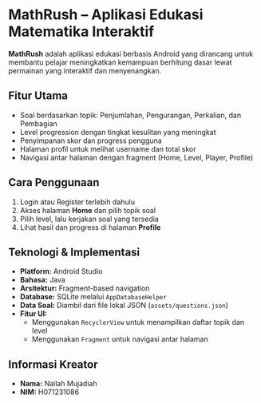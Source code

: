 # MathRush – Aplikasi Edukasi Matematika Interaktif

**MathRush** adalah aplikasi edukasi berbasis Android yang dirancang untuk membantu pelajar meningkatkan kemampuan berhitung dasar lewat permainan yang interaktif dan menyenangkan.

## Fitur Utama

- Soal berdasarkan topik: Penjumlahan, Pengurangan, Perkalian, dan Pembagian  
- Level progression dengan tingkat kesulitan yang meningkat  
- Penyimpanan skor dan progress pengguna  
- Halaman profil untuk melihat username dan total skor  
- Navigasi antar halaman dengan fragment (Home, Level, Player, Profile)  

## Cara Penggunaan

1. Login atau Register terlebih dahulu  
2. Akses halaman **Home** dan pilih topik soal  
3. Pilih level, lalu kerjakan soal yang tersedia  
4. Lihat hasil dan progress di halaman **Profile**  

## Teknologi & Implementasi

- **Platform:** Android Studio  
- **Bahasa:** Java  
- **Arsitektur:** Fragment-based navigation  
- **Database:** SQLite melalui `AppDatabaseHelper`  
- **Data Soal:** Diambil dari file lokal JSON (`assets/questions.json`)  
- **Fitur UI:**  
  - Menggunakan `RecyclerView` untuk menampilkan daftar topik dan level  
  - Menggunakan `Fragment` untuk navigasi antar halaman  

## Informasi Kreator

- **Nama:** Nailah Mujadiah  
- **NIM:** H071231086  
